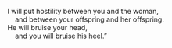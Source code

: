 I will put hostility between you and the woman,  
    and between your offspring and her offspring.  
He will bruise your head,  
    and you will bruise his heel.”